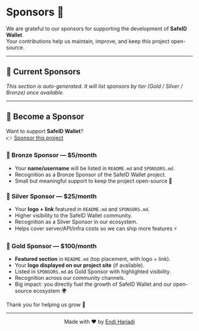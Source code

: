 # Sponsors 💖

We are grateful to our sponsors for supporting the development of **SafeID Wallet**.  
Your contributions help us maintain, improve, and keep this project open-source.

---

## 🌟 Current Sponsors

<!-- SPONSORS_AUTO_START -->
_This section is auto-generated. It will list sponsors by tier (Gold / Silver / Bronze) once available._
<!-- SPONSORS_AUTO_END -->

---

## 🙌 Become a Sponsor

Want to support **SafeID Wallet**?  
👉 [Sponsor this project](https://github.com/sponsors/EndiHariadi43)

### 🥉 Bronze Sponsor — $5/month
- Your **name/username** will be listed in `README.md` and `SPONSORS.md`.  
- Recognition as a Bronze Sponsor of the SafeID Wallet project.  
- Small but meaningful support to keep the project open-source 🚀  

### 🥈 Silver Sponsor — $25/month
- Your **logo + link** featured in `README.md` and `SPONSORS.md`.  
- Higher visibility to the SafeID Wallet community.  
- Recognition as a Silver Sponsor in our ecosystem.  
- Helps cover server/API/infra costs so we can ship more features ⚡  

### 🥇 Gold Sponsor — $100/month
- **Featured section** in `README.md` (top placement, with logo + link).  
- Your **logo displayed on our project site** (if available).  
- Listed in `SPONSORS.md` as Gold Sponsor with highlighted visibility.  
- Recognition across our community channels.  
- Big impact: you directly fuel the growth of SafeID Wallet and our open-source ecosystem 🌍  

Thank you for helping us grow 🙏

---

<p align="center">Made with ❤️ by <a href="https://github.com/EndiHariadi43">Endi Hariadi</a></p>

